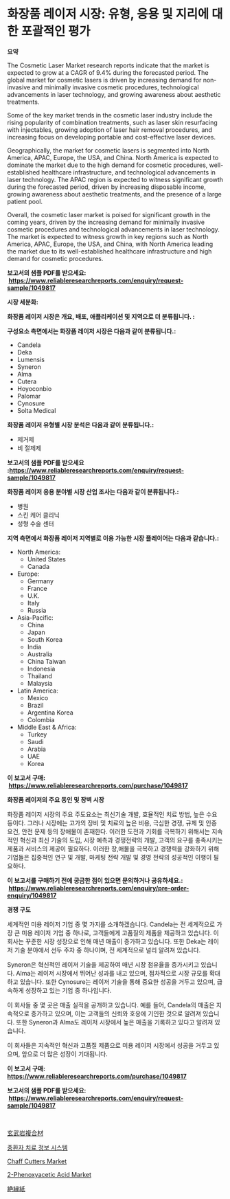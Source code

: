 <p><h1>화장품 레이저 시장: 유형, 응용 및 지리에 대한 포괄적인 평가</h1></p><p><strong>요약</strong></p>
<p><p>The Cosmetic Laser Market research reports indicate that the market is expected to grow at a CAGR of 9.4% during the forecasted period. The global market for cosmetic lasers is driven by increasing demand for non-invasive and minimally invasive cosmetic procedures, technological advancements in laser technology, and growing awareness about aesthetic treatments.</p><p>Some of the key market trends in the cosmetic laser industry include the rising popularity of combination treatments, such as laser skin resurfacing with injectables, growing adoption of laser hair removal procedures, and increasing focus on developing portable and cost-effective laser devices.</p><p>Geographically, the market for cosmetic lasers is segmented into North America, APAC, Europe, the USA, and China. North America is expected to dominate the market due to the high demand for cosmetic procedures, well-established healthcare infrastructure, and technological advancements in laser technology. The APAC region is expected to witness significant growth during the forecasted period, driven by increasing disposable income, growing awareness about aesthetic treatments, and the presence of a large patient pool.</p><p>Overall, the cosmetic laser market is poised for significant growth in the coming years, driven by the increasing demand for minimally invasive cosmetic procedures and technological advancements in laser technology. The market is expected to witness growth in key regions such as North America, APAC, Europe, the USA, and China, with North America leading the market due to its well-established healthcare infrastructure and high demand for cosmetic procedures.</p></p>
<p><strong>보고서의 샘플 PDF를 받으세요: &nbsp;<a href="https://www.reliableresearchreports.com/enquiry/request-sample/1049817">https://www.reliableresearchreports.com/enquiry/request-sample/1049817</a></strong></p>
<p><strong>시장 세분화:</strong></p>
<p><strong> 화장품 레이저 시장은 개요, 배포, 애플리케이션 및 지역으로 더 분류됩니다. :</strong></p>
<p><strong>구성요소 측면에서는 화장품 레이저 시장은 다음과 같이 분류됩니다.:</strong></p>
<p><ul><li>Candela</li><li>Deka</li><li>Lumensis</li><li>Syneron</li><li>Alma</li><li>Cutera</li><li>Hoyoconbio</li><li>Palomar</li><li>Cynosure</li><li>Solta Medical</li></ul></p>
<p><strong> 화장품 레이저 유형별 시장 분석은 다음과 같이 분류됩니다.:</strong></p>
<p><ul><li>제거제</li><li>비 절제제</li></ul></p>
<p><strong>보고서의 샘플 PDF를 받으세요 :<a href="https://www.reliableresearchreports.com/enquiry/request-sample/1049817">https://www.reliableresearchreports.com/enquiry/request-sample/1049817</a></strong></p>
<p><strong> 화장품 레이저 응용 분야별 시장 산업 조사는 다음과 같이 분류됩니다.:</strong></p>
<p><ul><li>병원</li><li>스킨 케어 클리닉</li><li>성형 수술 센터</li></ul></p>
<p><strong>지역 측면에서 화장품 레이저 지역별로 이용 가능한 시장 플레이어는 다음과 같습니다.:</strong></p>
<p><ul>
    <li>
        North America:
        <ul>
            <li>United States</li>
            <li>Canada</li>
        </ul>
    </li>
    <li>
        Europe:
        <ul>
            <li>Germany</li>
            <li>France</li>
            <li>U.K.</li>
            <li>Italy</li>
            <li>Russia</li>
        </ul>
    </li>
    <li>
        Asia-Pacific:
        <ul>
            <li>China</li>
            <li>Japan</li>
            <li>South Korea</li>
            <li>India</li>
            <li>Australia</li>
            <li>China Taiwan</li>
            <li>Indonesia</li>
            <li>Thailand</li>
            <li>Malaysia</li>
        </ul>
    </li>
    <li>
        Latin America:
        <ul>
            <li>Mexico</li>
            <li>Brazil</li>
            <li>Argentina Korea</li>
            <li>Colombia</li>
        </ul>
    </li>
    <li>
        Middle East & Africa:
        <ul>
            <li>Turkey</li>
            <li>Saudi</li>
            <li>Arabia</li>
            <li>UAE</li>
            <li>Korea</li>
        </ul>
    </li>
    </ul></p>
<p><strong>이 보고서 구매: &nbsp;<a href="https://www.reliableresearchreports.com/purchase/1049817">https://www.reliableresearchreports.com/purchase/1049817</a></strong></p>
<p><strong>화장품 레이저의 주요 동인 및 장벽 시장</strong></p>
<p><p>화장품 레이저 시장의 주요 주도요소는 최신기술 개발, 효율적인 치료 방법, 높은 수요 등이다. 그러나 시장에는 고가의 장비 및 치료의 높은 비용, 극심한 경쟁, 규제 및 인증 요건, 안전 문제 등의 장애물이 존재한다. 이러한 도전과 기회를 극복하기 위해서는 지속적인 혁신과 최신 기술의 도입, 시장 예측과 경쟁전략의 개발, 고객의 요구를 충족시키는 제품과 서비스의 제공이 필요하다. 이러한 장‚애물을 극복하고 경쟁력을 강화하기 위해 기업들은 집중적인 연구 및 개발, 마케팅 전략 개발 및 경영 전략의 성공적인 이행이 필요하다.</p></p>
<p><strong>이 보고서를 구매하기 전에 궁금한 점이 있으면 문의하거나 공유하세요.: &nbsp;<a href="https://www.reliableresearchreports.com/enquiry/pre-order-enquiry/1049817">https://www.reliableresearchreports.com/enquiry/pre-order-enquiry/1049817</a></strong></p>
<p><strong>경쟁 구도</strong></p>
<p><p>세계적인 미용 레이저 기업 중 몇 가지를 소개하겠습니다. Candela는 전 세계적으로 가장 큰 미용 레이저 기업 중 하나로, 고객들에게 고품질의 제품을 제공하고 있습니다. 이 회사는 꾸준한 시장 성장으로 인해 매년 매출이 증가하고 있습니다. 또한 Deka는 레이저 기술 분야에서 선두 주자 중 하나이며, 전 세계적으로 널리 알려져 있습니다.</p><p>Syneron은 혁신적인 레이저 기술을 제공하여 매년 시장 점유율을 증가시키고 있습니다. Alma는 레이저 시장에서 뛰어난 성과를 내고 있으며, 점차적으로 시장 규모를 확대하고 있습니다. 또한 Cynosure는 레이저 기술을 통해 중요한 성공을 거두고 있으며, 급속하게 성장하고 있는 기업 중 하나입니다.</p><p>이 회사들 중 몇 곳은 매출 실적을 공개하고 있습니다. 예를 들어, Candela의 매출은 지속적으로 증가하고 있으며, 이는 고객들의 신뢰와 호응에 기인한 것으로 알려져 있습니다. 또한 Syneron과 Alma도 레이저 시장에서 높은 매출을 기록하고 있다고 알려져 있습니다.</p><p>이 회사들은 지속적인 혁신과 고품질 제품으로 미용 레이저 시장에서 성공을 거두고 있으며, 앞으로 더 많은 성장이 기대됩니다.</p></p>
<p><strong>이 보고서 구매: &nbsp; <a href="https://www.reliableresearchreports.com/purchase/1049817">https://www.reliableresearchreports.com/purchase/1049817</a></strong></p>
<p><strong>보고서의 샘플 PDF를 받으세요: &nbsp;<a href="https://www.reliableresearchreports.com/enquiry/request-sample/1049817">https://www.reliableresearchreports.com/enquiry/request-sample/1049817</a></strong><strong></strong></p>
<p>&nbsp;</p>
<p><p><a href="https://github.com/xnljig2898992/Market-Research-Report-List-1/blob/main/1672005748.md">玄武岩複合材</a></p><p><a href="https://github.com/vsn7qpua81q/Market-Research-Report-List-1/blob/main/1120916441.md">중환자 치료 정보 시스템</a></p><p><a href="https://issuu.com/reportprime-2/docs/chaff-cutters-market-size-2030.pptx">Chaff Cutters Market</a></p><p><a href="https://github.com/PeterParrish5/Market-Research-Report-List-3/blob/main/2-phenoxyacetic-acid-market.md">2-Phenoxyacetic Acid Market</a></p><p><a href="https://github.com/adcxff01450218/Market-Research-Report-List-1/blob/main/7391374749.md">絶縁紙</a></p></p>